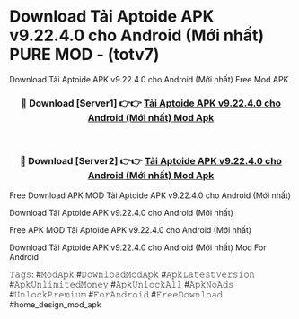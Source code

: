 # Download Tải Aptoide APK v9.22.4.0 cho Android (Mới nhất) PURE MOD - (totv7)
Download Tải Aptoide APK v9.22.4.0 cho Android (Mới nhất) Free Mod APK

<div align="center">
<h3>🔴 Download [Server1] 👉👉 <a href="https://apk-comot.site?title=Tải_Aptoide_APK_v9.22.4.0_cho_Android_(Mới_nhất)">Tải Aptoide APK v9.22.4.0 cho Android (Mới nhất) Mod Apk</a></h3><br>

<h3>🔴 Download [Server2] 👉👉 <a href="https://apk-comot.site?title=Tải_Aptoide_APK_v9.22.4.0_cho_Android_(Mới_nhất)">Tải Aptoide APK v9.22.4.0 cho Android (Mới nhất) Mod Apk</a></h3>
</div>


Free Download APK MOD Tải Aptoide APK v9.22.4.0 cho Android (Mới nhất)

Download Tải Aptoide APK v9.22.4.0 cho Android (Mới nhất) 

Free APK MOD Tải Aptoide APK v9.22.4.0 cho Android (Mới nhất) 

Download Tải Aptoide APK v9.22.4.0 cho Android (Mới nhất) Mod For Android

𝚃𝚊𝚐𝚜: #𝙼𝚘𝚍𝙰𝚙𝚔 #𝙳𝚘𝚠𝚗𝚕𝚘𝚊𝚍𝙼𝚘𝚍𝙰𝚙𝚔 #𝙰𝚙𝚔𝙻𝚊𝚝𝚎𝚜𝚝𝚅𝚎𝚛𝚜𝚒𝚘𝚗 #𝙰𝚙𝚔𝚄𝚗𝚕𝚒𝚖𝚒𝚝𝚎𝚍𝙼𝚘𝚗𝚎𝚢 #𝙰𝚙𝚔𝚄𝚗𝚕𝚘𝚌𝚔𝙰𝚕𝚕 #𝙰𝚙𝚔𝙽𝚘𝙰𝚍𝚜 #𝚄𝚗𝚕𝚘𝚌𝚔𝙿𝚛𝚎𝚖𝚒𝚞𝚖 #𝙵𝚘𝚛𝙰𝚗𝚍𝚛𝚘𝚒𝚍 #𝙵𝚛𝚎𝚎𝙳𝚘𝚠𝚗𝚕𝚘𝚊𝚍 #home_design_mod_apk